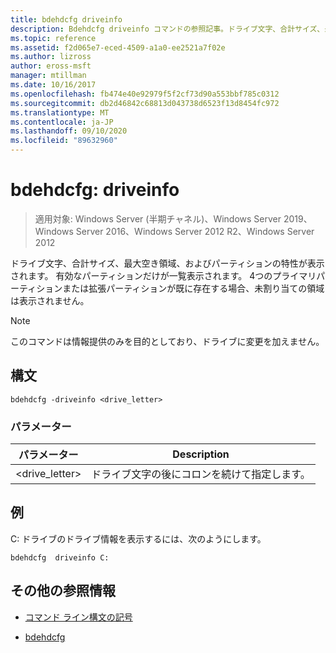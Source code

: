 ```yaml
---
title: bdehdcfg driveinfo
description: Bdehdcfg driveinfo コマンドの参照記事。ドライブ文字、合計サイズ、最大空き領域、およびパーティションの特性が表示されます。
ms.topic: reference
ms.assetid: f2d065e7-eced-4509-a1a0-ee2521a7f02e
ms.author: lizross
author: eross-msft
manager: mtillman
ms.date: 10/16/2017
ms.openlocfilehash: fb474e40e92979f5f2cf73d90a553bbf785c0312
ms.sourcegitcommit: db2d46842c68813d043738d6523f13d8454fc972
ms.translationtype: MT
ms.contentlocale: ja-JP
ms.lasthandoff: 09/10/2020
ms.locfileid: "89632960"
---
```

# <a name="bdehdcfg-driveinfo"></a>bdehdcfg: driveinfo

> 適用対象: Windows Server (半期チャネル)、Windows Server 2019、Windows Server 2016、Windows Server 2012 R2、Windows Server 2012

ドライブ文字、合計サイズ、最大空き領域、およびパーティションの特性が表示されます。 有効なパーティションだけが一覧表示されます。 4つのプライマリパーティションまたは拡張パーティションが既に存在する場合、未割り当ての領域は表示されません。

>[!NOTE]
> このコマンドは情報提供のみを目的としており、ドライブに変更を加えません。

## <a name="syntax"></a>構文

```
bdehdcfg -driveinfo <drive_letter>
```

### <a name="parameters"></a>パラメーター

| パラメーター | Description |
| --------- | ----------- |
| <drive_letter> | ドライブ文字の後にコロンを続けて指定します。 |

## <a name="example"></a>例

C: ドライブのドライブ情報を表示するには、次のようにします。

```
bdehdcfg  driveinfo C:
```

## <a name="additional-references"></a>その他の参照情報

- [コマンド ライン構文の記号](command-line-syntax-key.md)

- [bdehdcfg](bdehdcfg.md)
